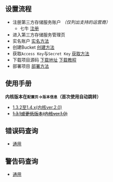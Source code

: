 ## 设置流程

- 注册第三方存储服务账户 *（仅列出支持的运营商）*
  - 七牛 [注册](http://portal.qiniu.com/signup?code=3lgquci2quafm)
- 进入第三方存储服务管理页
- 实名账户 [实名方法](./realNameReg.md)
- 创建Bucket [创建方法](./createBkt.md)
- 获取`Access Key`与`Secret Key` [获取方法](./getKey.md)
- 下载项目源码 [下载地址](https://github.com/jokin1999/PrivacyCloud/releases) [下载教程](./manual/getProject.md)
- 部署项目 [部署方法](./uploadProject.md)

## 使用手册

**内核版本在`配置页`->`版本信息`（首次使用自动跳转）**

- [1.3.2至1.4.x(内核ver.2.0)](./core_2_0_x.md)
- [~~1.3.1或更低版本(内核ver.1.0)~~](./_core_1_0_0.md)

## 错误码查询
- [通用](./ecode.md)

## 警告码查询
- [通用](./acode.md)
